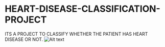 # HEART-DISEASE-CLASSIFICATION-PROJECT
ITS A PROJECT TO CLASSIFY WHETHER THE PATIENT HAS HEART DISEASE OR NOT.
![Alt text](http://localhost:8888/view/Heart_Disease_Project/heart_file.png)
